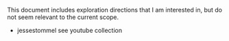 This document includes exploration directions that I am interested in, but do not seem relevant to the current scope.

- jessestommel see youtube collection
